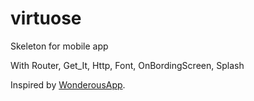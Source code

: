 # virtuose

Skeleton for mobile app

With Router, Get_It, Http, Font, OnBordingScreen, Splash

Inspired by [WonderousApp](https://github.com/gskinnerTeam/flutter-wonderous-app).